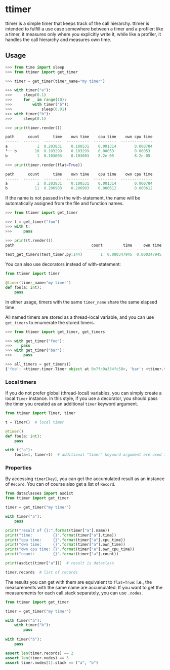 # ttimer
ttimer is a simple timer that keeps track of the call hierarchy.
ttimer is intended to fulfill a use case somewhere between a timer and a profiler: 
like a timer, it measures only where you explicitly write it, while like a profiler, it handles the call hierarchy and measures own time.

## Usage

```python
>>> from time import sleep
>>> from ttimer import get_timer

>>> timer = get_timer(timer_name="my timer")

>>> with timer("a"):
>>>     sleep(0.1)
>>>     for _ in range(10):
>>>         with timer("b"):
>>>             sleep(0.01)
>>> with timer("b"):
>>>     sleep(0.1)

>>> print(timer.render())

path      count      time    own time    cpu time    own cpu time
------  -------  --------  ----------  ----------  --------------
a             1  0.203831    0.100531    0.001314        0.000784
└── b        10  0.103299    0.103299    0.00053         0.00053
b             1  0.103603    0.103603    8.2e-05         8.2e-05

>>> print(timer.render(flat=True))

path      count      time    own time    cpu time    own cpu time
------  -------  --------  ----------  ----------  --------------
a             1  0.203831    0.100531    0.001314        0.000784
b            11  0.206903    0.206903    0.000612        0.000612

```

If the name is not passed in the with-statement, 
the name will be automatically assigned from the file and function names.

```python
>>> from ttimer import get_timer

>>> t = get_timer("foo")
>>> with t:
>>>     pass

>>> print(t.render())
path                                  count         time     own time    cpu time    own cpu time
----------------------------------  -------  -----------  -----------  ----------  --------------
test_get_timers(test_timer.py:144)        1  0.000347945  0.000347945    0.000228        0.000228
```

You can also use decorators instead of with-statement:

```python
from ttimer import timer

@timer(timer_name="my timer")
def foo(a: int):
    pass
```

In either usage, timers with the same `timer_name` share the same elapsed time.

All named timers are stored as a thread-local variable,
and you can use `get_timers` to enumerate the stored timers.

```python
>>> from ttimer import get_timer, get_timers

>>> with get_timer("foo"):
>>>    pass
>>> with get_timer("bar"):
>>>     pass

>>> all_timers = get_timers()
{'foo': <ttimer.timer.Timer object at 0x7fc9a334fc50>, 'bar': <ttimer.timer.Timer object at 0x7fc9a334df98>}
```

### Local timers

If you do not prefer global (thread-local) variables, you can simply create a local `Timer` instance.
In this style, if you use a decorator, you should pass the timer you created as an additional `timer` keyword argument.

```python
from ttimer import Timer, timer

t = Timer()  # local timer

@timer()
def foo(a: int):
    pass

with t("a"):
    foo(a=1, timer=t)  # additional "timer" keyword argument are used to specify the context
```

### Properties
By accessing `timer[key]`, you can get the accumulated result as an instance of `Record`.
You can of course also get a list of `Record`.

```python
from dataclasses import asdict
from ttimer import get_timer

timer = get_timer("my timer")

with timer("a"):
    pass

print("result of {}:".format(timer["a"].name))
print("time:         {}".format(timer["a"].time))
print("cpu time:     {}".format(timer["a"].cpu_time))
print("own time:     {}".format(timer["a"].own_time))
print("own cpu time: {}".format(timer["a"].own_cpu_time))
print("count:        {}".format(timer["a"].count))

print(asdict(timer["a"]))  # result is dataclass

timer.records  # list of records
```

The results you can get with them are equivalent to `flat=True`: i.e., the measurements with the same name are accumulated.
If you want to get the measurements for each call stack separately, you can use `.nodes`.

```python
from ttimer import get_timer

timer = get_timer("my timer")

with timer("a"):
    with timer("b"):
        pass
    
with timer("b"):
    pass

assert len(timer.records) == 2
assert len(timer.nodes) == 3
assert timer.nodes[1].stack == ("a", "b")
```